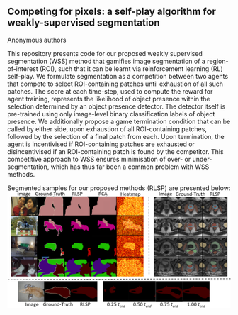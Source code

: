 ## Competing for pixels: a self-play algorithm for weakly-supervised segmentation

Anonymous authors

This repository presents code for our proposed weakly supervised segmentation (WSS) method that gamifies image segmentation of a region-of-interest (ROI), such that it can be learnt via reinforcement learning (RL) self-play. We formulate segmentation as a competition between two agents that compete to select ROI-containing patches until exhaustion of all such patches. The score at each time-step, used to compute the reward for agent training, represents the likelihood of object presence within the selection determined by an object presence detector. The detector itself is pre-trained using only image-level binary classification labels of object presence. 
We additionally propose a game termination condition that can be called by either side, upon exhaustion of all ROI-containing patches, followed by the selection of a final patch from each. Upon termination, the agent is incentivised if ROI-containing patches are exhausted or disincentivised if an ROI-containing patch is found by the competitor. This competitive approach to WSS ensures minimisation of over- or under- segmentation, which has thus far been a common problem with WSS methods. 

Segmented samples for our proposed methods (RLSP) are presented below:
![rlsp_samples](self_play_samples_4.png)
